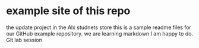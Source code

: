 # example site of this repo

the update project in  the  Alx studnets store 
this is a sample readme files for our GitHub example repository. we are learning markdown
I am  happy to do.
Git lab session